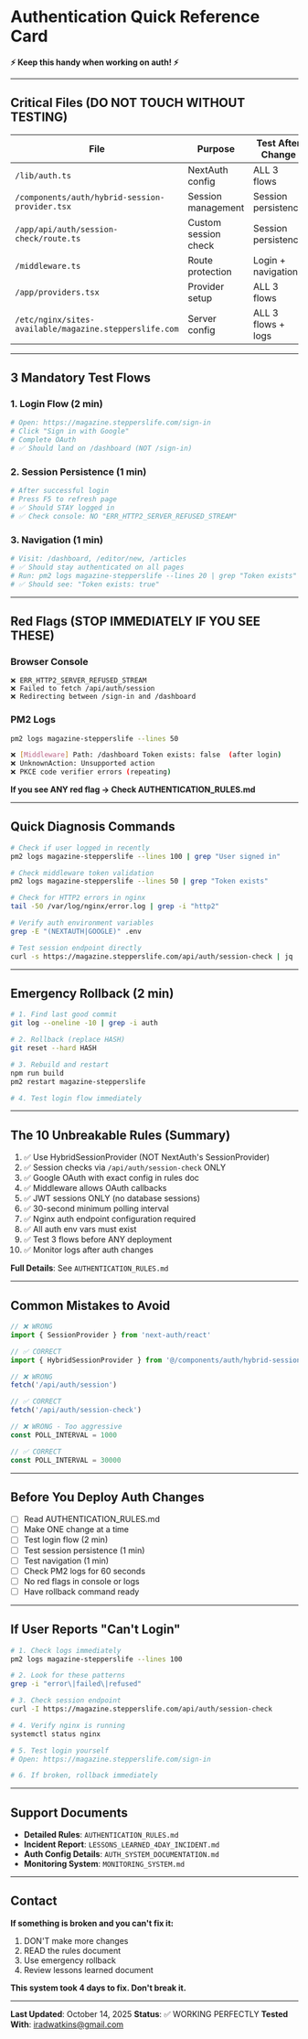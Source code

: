 # Authentication Quick Reference Card

**⚡ Keep this handy when working on auth! ⚡**

---

## Critical Files (DO NOT TOUCH WITHOUT TESTING)

| File | Purpose | Test After Change |
|------|---------|-------------------|
| `/lib/auth.ts` | NextAuth config | ALL 3 flows |
| `/components/auth/hybrid-session-provider.tsx` | Session management | Session persistence |
| `/app/api/auth/session-check/route.ts` | Custom session check | Session persistence |
| `/middleware.ts` | Route protection | Login + navigation |
| `/app/providers.tsx` | Provider setup | ALL 3 flows |
| `/etc/nginx/sites-available/magazine.stepperslife.com` | Server config | ALL 3 flows + logs |

---

## 3 Mandatory Test Flows

### 1. Login Flow (2 min)
```bash
# Open: https://magazine.stepperslife.com/sign-in
# Click "Sign in with Google"
# Complete OAuth
# ✅ Should land on /dashboard (NOT /sign-in)
```

### 2. Session Persistence (1 min)
```bash
# After successful login
# Press F5 to refresh page
# ✅ Should STAY logged in
# ✅ Check console: NO "ERR_HTTP2_SERVER_REFUSED_STREAM"
```

### 3. Navigation (1 min)
```bash
# Visit: /dashboard, /editor/new, /articles
# ✅ Should stay authenticated on all pages
# Run: pm2 logs magazine-stepperslife --lines 20 | grep "Token exists"
# ✅ Should see: "Token exists: true"
```

---

## Red Flags (STOP IMMEDIATELY IF YOU SEE THESE)

### Browser Console
```
❌ ERR_HTTP2_SERVER_REFUSED_STREAM
❌ Failed to fetch /api/auth/session
❌ Redirecting between /sign-in and /dashboard
```

### PM2 Logs
```bash
pm2 logs magazine-stepperslife --lines 50

❌ [Middleware] Path: /dashboard Token exists: false  (after login)
❌ UnknownAction: Unsupported action
❌ PKCE code verifier errors (repeating)
```

**If you see ANY red flag → Check AUTHENTICATION_RULES.md**

---

## Quick Diagnosis Commands

```bash
# Check if user logged in recently
pm2 logs magazine-stepperslife --lines 100 | grep "User signed in"

# Check middleware token validation
pm2 logs magazine-stepperslife --lines 50 | grep "Token exists"

# Check for HTTP2 errors in nginx
tail -50 /var/log/nginx/error.log | grep -i "http2"

# Verify auth environment variables
grep -E "(NEXTAUTH|GOOGLE)" .env

# Test session endpoint directly
curl -s https://magazine.stepperslife.com/api/auth/session-check | jq .
```

---

## Emergency Rollback (2 min)

```bash
# 1. Find last good commit
git log --oneline -10 | grep -i auth

# 2. Rollback (replace HASH)
git reset --hard HASH

# 3. Rebuild and restart
npm run build
pm2 restart magazine-stepperslife

# 4. Test login flow immediately
```

---

## The 10 Unbreakable Rules (Summary)

1. ✅ Use HybridSessionProvider (NOT NextAuth's SessionProvider)
2. ✅ Session checks via `/api/auth/session-check` ONLY
3. ✅ Google OAuth with exact config in rules doc
4. ✅ Middleware allows OAuth callbacks
5. ✅ JWT sessions ONLY (no database sessions)
6. ✅ 30-second minimum polling interval
7. ✅ Nginx auth endpoint configuration required
8. ✅ All auth env vars must exist
9. ✅ Test 3 flows before ANY deployment
10. ✅ Monitor logs after auth changes

**Full Details**: See `AUTHENTICATION_RULES.md`

---

## Common Mistakes to Avoid

```typescript
// ❌ WRONG
import { SessionProvider } from 'next-auth/react'

// ✅ CORRECT
import { HybridSessionProvider } from '@/components/auth/hybrid-session-provider'
```

```typescript
// ❌ WRONG
fetch('/api/auth/session')

// ✅ CORRECT
fetch('/api/auth/session-check')
```

```typescript
// ❌ WRONG - Too aggressive
const POLL_INTERVAL = 1000

// ✅ CORRECT
const POLL_INTERVAL = 30000
```

---

## Before You Deploy Auth Changes

- [ ] Read AUTHENTICATION_RULES.md
- [ ] Make ONE change at a time
- [ ] Test login flow (2 min)
- [ ] Test session persistence (1 min)
- [ ] Test navigation (1 min)
- [ ] Check PM2 logs for 60 seconds
- [ ] No red flags in console or logs
- [ ] Have rollback command ready

---

## If User Reports "Can't Login"

```bash
# 1. Check logs immediately
pm2 logs magazine-stepperslife --lines 100

# 2. Look for these patterns
grep -i "error\|failed\|refused"

# 3. Check session endpoint
curl -I https://magazine.stepperslife.com/api/auth/session-check

# 4. Verify nginx is running
systemctl status nginx

# 5. Test login yourself
# Open: https://magazine.stepperslife.com/sign-in

# 6. If broken, rollback immediately
```

---

## Support Documents

- **Detailed Rules**: `AUTHENTICATION_RULES.md`
- **Incident Report**: `LESSONS_LEARNED_4DAY_INCIDENT.md`
- **Auth Config Details**: `AUTH_SYSTEM_DOCUMENTATION.md`
- **Monitoring System**: `MONITORING_SYSTEM.md`

---

## Contact

**If something is broken and you can't fix it:**
1. DON'T make more changes
2. READ the rules document
3. Use emergency rollback
4. Review lessons learned document

**This system took 4 days to fix. Don't break it.**

---

**Last Updated**: October 14, 2025
**Status**: ✅ WORKING PERFECTLY
**Tested With**: iradwatkins@gmail.com
